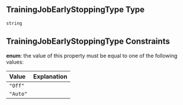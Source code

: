 ## TrainingJobEarlyStoppingType Type

`string`

## TrainingJobEarlyStoppingType Constraints

**enum**: the value of this property must be equal to one of the following values:

| Value    | Explanation |
| :------- | :---------- |
| `"Off"`  |             |
| `"Auto"` |             |
